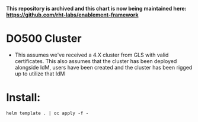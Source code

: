 **This repository is archived and this chart is now being maintained here: https://github.com/rht-labs/enablement-framework**


# DO500 Cluster

- This assumes we've received a 4.X cluster from GLS with valid certificates. This also assumes that the cluster has been deployed alongside IdM, users have been created and the cluster has been rigged up to utilize that IdM

# Install:

`helm template . | oc apply -f -`
